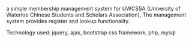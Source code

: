 a simple membership management system for UWCSSA (University of Waterloo Chinese Students and Scholars Association), The management system provides register and lookup functionality.

Technology used: jquery, ajax, bootstrap css framework, php, mysql 
